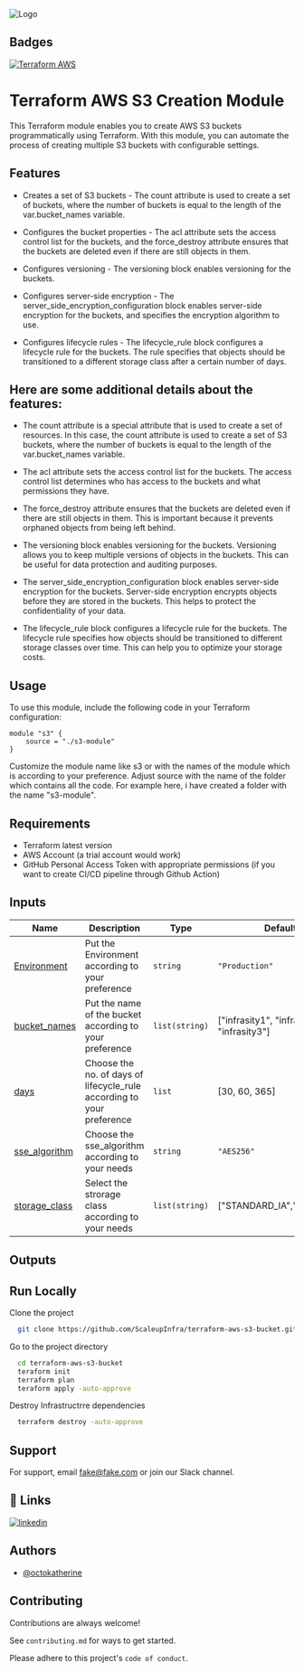 
![Logo](https://autoscaleupinfra-buckets.s3.ap-northeast-1.amazonaws.com/1.png?response-content-disposition=inline&X-Amz-Security-Token=IQoJb3JpZ2luX2VjEHgaCmFwLXNvdXRoLTEiRzBFAiEArvjtoCQOyS0UUaYg9iuoDTzlT9dcAZsrFMhqH7WhRkECICYc0exc6U4C3r7jkgt04f9F%2Feds5%2B867eiSdBd6NHkpKu0CCNH%2F%2F%2F%2F%2F%2F%2F%2F%2F%2FwEQABoMODM0Mjc3NzY3NDM2IgzD2wylrkOqA1M9rgsqwQKdB2dOXEwxTk3rcw5eeoWvsZMqSizn%2FiEK5sqzSnWbbJXovNwBSFgSJW8E4WClk13wWepFObrGwBDf6HejBN1ozg%2BhuivCOSx5bEjhmy%2FvoKmoV%2Bt%2FrnIffXsQajjbwpRe3rswK1YosvR2%2BJbvFIy6Q33l4JVdE9e30ldorSE6ION3x4Jk0%2FAa4ZgZFBcuLIP9m%2BbCITnq8RMH6p0bAvUu%2FrflKkPlgNWIGWL3vWqp2RBJSrJq5JlOC%2BsUL9aud%2FW1WqV3hyxeBJAsWBKWKjzxuQP6NvD5DZQUmietpsagP7bJ300FbVJj3HBg826aJgWTHlxPaB5fYo8TV1H5Ah%2BFRk7oiNnjYqwStNiAaESbYjvZZzKCRqJV%2FPqpnxgrjakwphQT3xaLSxg0kcl567VCBfBRt%2F3KhH9xxDBemmZgoCEwz4fQpAY6swJAzZGvPhKv0Q7Kzz8lQjUgqvGzgAqbj115jp9hpZw3U%2BpxgJIGEWBuY1PZbcvpA12tuTw2HXWDCFh3TTKdOxapzc%2B%2BUPcBlP65fSZlacEUFeswiV4ujEvbQTvTrgvOYAO6mluh9wIBqn0XHnLIikbv3XlVlP%2BIe4dzdkC0oGwEDDnK5tVChCwlYA%2FYo2axu8pRx3qKyWKJ5J4ddok8uVxvpXk1Dz3%2FPqjFqbWfiOs%2FxtZUDlBHGpFOmJBGxbCjTSppw3VDCo1y2COP6CokHMG8lJAXL%2BMLe0%2FmsvIdJy%2Fk6TbqXA1oCJzvEUY4N%2F%2BthylubX7DOf3jdVl4Ejv2cd9fJJhBRzOefZiopOoymZqfVl9LLQe6SeBhCbhKml7fpYfd5se29t3hNsTynkrDmCfHgtwp&X-Amz-Algorithm=AWS4-HMAC-SHA256&X-Amz-Date=20230622T102749Z&X-Amz-SignedHeaders=host&X-Amz-Expires=300&X-Amz-Credential=ASIA4EPWUPEGC2EZKCF7%2F20230622%2Fap-northeast-1%2Fs3%2Faws4_request&X-Amz-Signature=aa25867addd41652a115235bdce59790c9c03fb62c30d44598baa8a5844fec72)


## Badges

[![Terraform AWS](https://github.com/ScaleupInfra/terraform-aws-s3-bucket/actions/workflows/main.yml/badge.svg)](https://github.com/ScaleupInfra/terraform-aws-s3-bucket/actions/workflows/main.yml)


# Terraform AWS S3 Creation Module

This Terraform module enables you to create AWS S3 buckets programmatically using Terraform. With this module, you can automate the process of creating multiple S3 buckets with configurable settings.

## Features

- Creates a set of S3 buckets - The count attribute is used to create a set of buckets, where the number of buckets is equal to the length of the var.bucket_names variable.

- Configures the bucket properties - The acl attribute sets the access control list for the buckets, and the force_destroy attribute ensures that the buckets are deleted even if there are still objects in them.

- Configures versioning - The versioning block enables versioning for the buckets.

- Configures server-side encryption - The server_side_encryption_configuration block enables server-side encryption for the buckets, and specifies the encryption algorithm to use.

- Configures lifecycle rules - The lifecycle_rule block configures a lifecycle rule for the buckets. The rule specifies that objects should be transitioned to a different storage class after a certain number of days.

## Here are some additional details about the features:

- The count attribute is a special attribute that is used to create a set of resources. In this case, the count attribute is used to create a set of S3 buckets, where the number of buckets is equal to the length of the var.bucket_names variable.

- The acl attribute sets the access control list for the buckets. The access control list determines who has access to the buckets and what permissions they have.

- The force_destroy attribute ensures that the buckets are deleted even if there are still objects in them. This is important because it prevents orphaned objects from being left behind.

- The versioning block enables versioning for the buckets. Versioning allows you to keep multiple versions of objects in the buckets. This can be useful for data protection and auditing purposes.

- The server_side_encryption_configuration block enables server-side encryption for the buckets. Server-side encryption encrypts objects before they are stored in the buckets. This helps to protect the confidentiality of your data.

- The lifecycle_rule block configures a lifecycle rule for the buckets. The lifecycle rule specifies how objects should be transitioned to different storage classes over time. This can help you to optimize your storage costs.

## Usage

To use this module, include the following code in your Terraform configuration:

``` hcl
module "s3" {
    source = "./s3-module"
}
```

Customize the module name like s3 or with the names of the module which is according to your preference. Adjust source with the name of the folder which contains all the code.
For example here, i have created a folder with the name "s3-module".

## Requirements

- Terraform latest version 
- AWS Account (a trial account would work)
- GitHub Personal Access Token with appropriate permissions (if you want to create CI/CD pipeline through Github Action)

## Inputs


| Name | Description | Type | Default | Required |
|------|-------------|------|---------|:--------:|
[Environment](#input\_Environment) | Put the Environment according to your preference | `string` | `"Production"` | no |
[bucket\_names](#input\_bucket\_names) | Put the name of the bucket according to your preference | `list(string)` | ["infrasity1", "infrasity2",  "infrasity3"] | no |
[days](#input\_days) | Choose the no. of days of lifecycle_rule according to your preference| `list` | [30, 60, 365] | no |
[sse\_algorithm](#input\_sse\_algorithm) | Choose the sse_algorithm according to your needs | `string` | `"AES256"` | no |
[storage\_class](#input\_storage\_class) | Select the strorage class according to your needs | `list(string)` | ["STANDARD_IA","GLACIER"] | no |


## Outputs

## Run Locally

Clone the project

```bash
  git clone https://github.com/ScaleupInfra/terraform-aws-s3-bucket.git
```

Go to the project directory

```bash
  cd terraform-aws-s3-bucket
  teraform init
  terraform plan 
  teraform apply -auto-approve
```

Destroy Infrastructrre  dependencies

```bash
  terraform destroy -auto-approve
```



## Support

For support, email fake@fake.com or join our Slack channel.


## 🔗 Links

[![linkedin](https://img.shields.io/badge/linkedin-0A66C2?style=for-the-badge&logo=linkedin&logoColor=white)](https://www.linkedin.com/)



## Authors

- [@octokatherine](https://www.github.com/octokatherine)


## Contributing

Contributions are always welcome!

See `contributing.md` for ways to get started.

Please adhere to this project's `code of conduct`.











